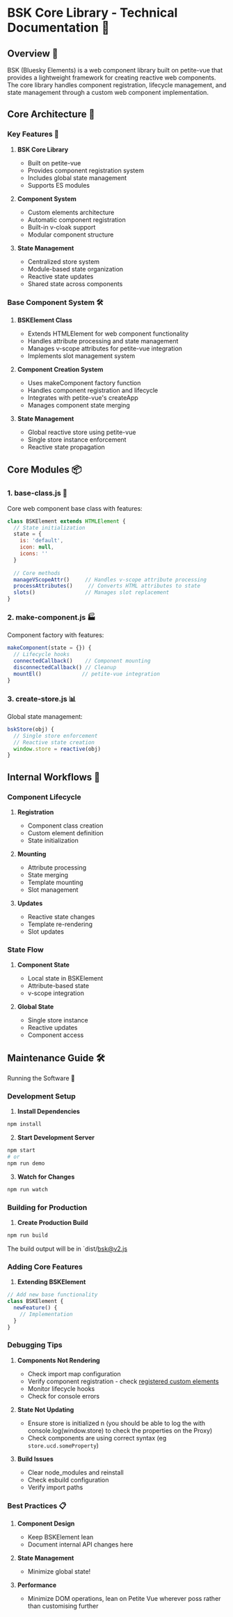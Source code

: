 # BSK Core Library - Technical Documentation 📝

## Overview 🌟
BSK (Bluesky Elements) is a web component library built on petite-vue that provides a lightweight framework for creating reactive web components. The core library handles component registration, lifecycle management, and state management through a custom web component implementation.

## Core Architecture 📂

### Key Features 🔑

1. **BSK Core Library**
   - Built on petite-vue
   - Provides component registration system
   - Includes global state management
   - Supports ES modules

2. **Component System**
   - Custom elements architecture
   - Automatic component registration
   - Built-in v-cloak support
   - Modular component structure

3. **State Management**
   - Centralized store system
   - Module-based state organization
   - Reactive state updates
   - Shared state across components

### Base Component System 🛠️

1. **BSKElement Class**
   - Extends HTMLElement for web component functionality
   - Handles attribute processing and state management
   - Manages v-scope attributes for petite-vue integration
   - Implements slot management system

2. **Component Creation System**
   - Uses makeComponent factory function
   - Handles component registration and lifecycle
   - Integrates with petite-vue's createApp
   - Manages component state merging

3. **State Management**
   - Global reactive store using petite-vue
   - Single store instance enforcement
   - Reactive state propagation

## Core Modules 📦

### 1. base-class.js 🔧
Core web component base class with features:
```javascript
class BSKElement extends HTMLElement {
  // State initialization
  state = {
    is: 'default',
    icon: null,
    icons: ''
  }
  
  // Core methods
  manageVScopeAttr()     // Handles v-scope attribute processing
  processAttributes()     // Converts HTML attributes to state
  slots()                // Manages slot replacement
}
```

### 2. make-component.js 🏭
Component factory with features:
```javascript
makeComponent(state = {}) {
  // Lifecycle hooks
  connectedCallback()    // Component mounting
  disconnectedCallback() // Cleanup
  mountEl()             // petite-vue integration
}
```

### 3. create-store.js 📊
Global state management:
```javascript
bskStore(obj) {
  // Single store enforcement
  // Reactive state creation
  window.store = reactive(obj)
}
```

## Internal Workflows 🔄

### Component Lifecycle

1. **Registration**
   - Component class creation
   - Custom element definition
   - State initialization

2. **Mounting**
   - Attribute processing
   - State merging
   - Template mounting
   - Slot management

3. **Updates**
   - Reactive state changes
   - Template re-rendering
   - Slot updates

### State Flow

1. **Component State**
   - Local state in BSKElement
   - Attribute-based state
   - v-scope integration

2. **Global State**
   - Single store instance
   - Reactive updates
   - Component access

## Maintenance Guide 🛠️

Running the Software 🚀

### Development Setup

1. **Install Dependencies**
```bash
npm install
```

2. **Start Development Server**
```bash
npm start
# or
npm run demo
```

3. **Watch for Changes**
```bash
npm run watch
```

### Building for Production

1. **Create Production Build**
```bash
npm run build
```

The build output will be in `dist/bsk@v2.js

### Adding Core Features

1. **Extending BSKElement**
```javascript
// Add new base functionality
class BSKElement {
  newFeature() {
    // Implementation
  }
}
```


### Debugging Tips

1. **Components Not Rendering**
   - Check import map configuration
   - Verify component registration - check [registered custom elements](https://developer.mozilla.org/en-US/docs/Web/API/CustomElementRegistry)
   - Monitor lifecycle hooks
   - Check for console errors

2. **State Not Updating**
   - Ensure store is initialized n (you should be able to log the with console.log(window.store) to check the properties on the Proxy)
   - Check components are using correct syntax (eg `store.ucd.someProperty`)

3. **Build Issues**
   - Clear node_modules and reinstall
   - Check esbuild configuration
   - Verify import paths

### Best Practices 📋

1. **Component Design**
   - Keep BSKElement lean
   - Document internal API changes here

2. **State Management**
   - Minimize global state!

3. **Performance**
   - Minimize DOM operations, lean on Petite Vue wherever poss rather than customising further


